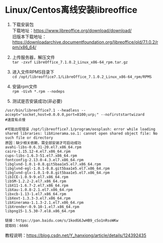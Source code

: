 # Linux/Centos离线安装libreoffice
1. 下载安装包  
下载地址：https://www.libreoffice.org/download/download/  
旧版本下载地址：https://downloadarchive.documentfoundation.org/libreoffice/old/7.1.0.2/rpm/x86_64/
2. 上传服务器，解压文件  
`tar -zxvf LibreOffice_7.1.0.2_Linux_x86-64_rpm.tar.gz`
3. 进入文件RPMS目录下  
`cd /opt/libreoffice7.1/LibreOffice_7.1.0.2_Linux_x86-64_rpm/RPMS`
4. 安装rpm文件  
`rpm -Uivh *.rpm --nodeps`

5. 测试是否安装成功(非必要)  
```
/usr/bin/libreoffice7.1 --headless --accept="socket,host=0.0.0.0,port=8100;urp;" --nofirststartwizard
#速度有点慢

#可能出现错误 /opt/libreoffice7.1/program/oosplash: error while loading shared libraries: libXinerama.so.1: cannot open shared object file: No such file or directory
原因：缺少相关依赖，需全部安装才可启动成功
avahi-libs-0.6.31-20.el7.x86_64.rpm
cairo-1.15.12-4.el7.x86_64.rpm
cups-libs-1.6.3-51.el7.x86_64.rpm
fontconfig-2.13.0-4.3.el7.x86_64.rpm
libglvnd-1.0.1-0.8.git5baa1e5.el7.x86_64.rpm
libglvnd-egl-1.0.1-0.8.git5baa1e5.el7.x86_64.rpm
libglvnd-glx-1.0.1-0.8.git5baa1e5.el7.x86_64.rpm
libICE-1.0.9-9.el7.x86_64.rpm
libSM-1.2.2-2.el7.x86_64.rpm
libX11-1.6.7-2.el7.x86_64.rpm
libXau-1.0.8-2.1.el7.x86_64.rpm
libxcb-1.13-1.el7.x86_64.rpm
libXext-1.3.3-3.el7.x86_64.rpm
libXinerama-1.1.3-2.1.el7.x86_64.rpm
libXrender-0.9.10-1.el7.x86_64.rpm
libpng15-1.5.30-7.el8.x86_64.rpm

链接：https://pan.baidu.com/s/1kodG6JwHB9_cSo1nRsoWKw
提取码：6666
```
教程说明：https://blog.csdn.net/Y_hanxiong/article/details/124392435
